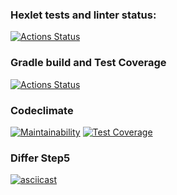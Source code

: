 ### Hexlet tests and linter status:
[![Actions Status](https://github.com/DjingarikDar/java-project-71/workflows/hexlet-check/badge.svg)](https://github.com/DjingarikDar/java-project-71/actions)

### Gradle build and Test Coverage
[![Actions Status](https://github.com/DjingarikDar/java-project-71/workflows/Gradle-build-and-Test/badge.svg)](https://github.com/DjingarikDar/java-project-71/actions/workflows/gradle.yml)

### Codeclimate
[![Maintainability](https://api.codeclimate.com/v1/badges/eaba1f37acbec138a8f8/maintainability)](https://codeclimate.com/github/DjingarikDar/java-project-71/maintainability)
[![Test Coverage](https://api.codeclimate.com/v1/badges/eaba1f37acbec138a8f8/test_coverage)](https://codeclimate.com/github/DjingarikDar/java-project-71/test_coverage)

### Differ Step5
[![asciicast](https://asciinema.org/a/573657.svg)](https://asciinema.org/a/573657)